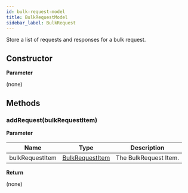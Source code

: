 ```yaml
---
id: bulk-request-model
title: BulkRequestModel 
sidebar_label: BulkRequest
---
```


Store a list of requests and responses for a bulk request.

## Constructor

**Parameter**

(none)

## Methods

### addRequest(bulkRequestItem)

**Parameter**

| Name| Type| Description |
| --- | --- | --- |
| bulkRequestItem | [BulkRequestItem](../bulk-request-item) | The BulkRequest Item.

**Return**

(none)